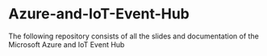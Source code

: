 # Azure-and-IoT-Event-Hub
The following repository consists of all the slides and documentation of the Microsoft Azure and IoT Event Hub
